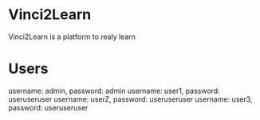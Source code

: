 # Vinci2Learn

Vinci2Learn is a platform to realy learn

# Users

username: admin, password: admin
username: user1, password: useruseruser
username: userZ, password: useruseruser
username: user3, password: useruseruser
